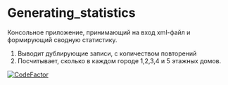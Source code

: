# Generating_statistics

Консольное приложение, принимающий на вход xml-файл и формирующий сводную статистику.
1) Выводит дублирующие записи, с количеством повторений
2) Посчитывает, сколько в каждом городе 1,2,3,4 и 5 этажных домов.

<a href="https://www.codefactor.io/repository/github/yhtyyar/generating_statistics/overview/master"><img src="https://www.codefactor.io/repository/github/yhtyyar/generating_statistics/badge/master" alt="CodeFactor" /></a>
